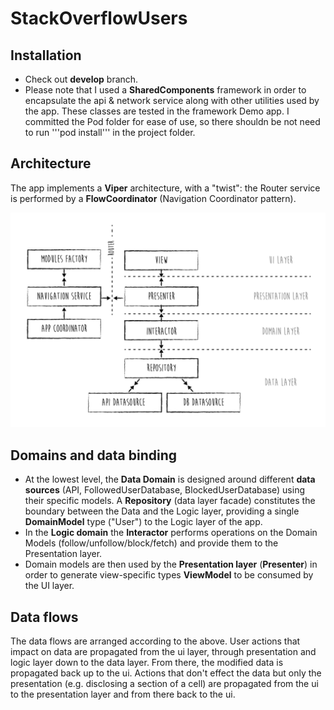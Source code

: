 # StackOverflowUsers
## Installation

- Check out **develop** branch.
- Please note that I used a **SharedComponents** framework in order to encapsulate  the api & network service along with other utilities used by the app. These classes are tested in the framework Demo app. I committed the Pod folder for ease of use, so there shouldn be not need to run '''pod install''' in the project folder.
 

 ## Architecture
 
 The app implements a **Viper** architecture, with a "twist": the Router service is performed by a **FlowCoordinator** (Navigation Coordinator pattern).


![](githubResources/architecture.jpg)

## Domains and data binding
 
 - At the lowest level, the **Data Domain** is designed around different **data sources** (API, FollowedUserDatabase, BlockedUserDatabase) using their specific models. A **Repository** (data layer facade) constitutes the boundary between the Data and the Logic layer, providing a single  **DomainModel** type ("User") to the Logic layer of the app.
 - In the  **Logic domain** the **Interactor** performs operations on the Domain Models (follow/unfollow/block/fetch) and provide them to the Presentation layer.
 - Domain models are then used by the **Presentation layer** (**Presenter**) in order to generate view-specific types **ViewModel** to be consumed by the UI layer.
 
 ## Data flows
 
 The data flows are arranged according to the above. 
 User actions that impact on data are propagated from the ui layer,  through presentation and logic layer down to the data layer. From there, the modified data is propagated back up to the ui.
 Actions that don't effect the data but only the presentation (e.g. disclosing a section of a cell) are  propagated from the ui to the presentation layer and from there back to the ui.
